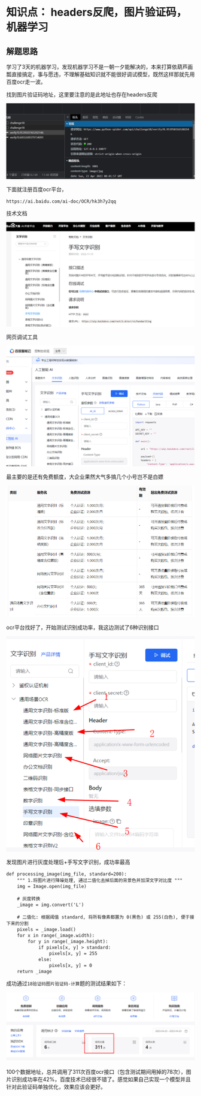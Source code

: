 # 知识点： headers反爬，图片验证码，机器学习

## 解题思路

学习了3天的机器学习，发现机器学习不是一朝一夕能解决的，本来打算依葫芦画瓢直接搞定，事与愿违，不理解基础知识就不能很好调试模型，既然这样那就先用百度ocr走一波。

找到图片验证码地址，这里要注意的是此地址也存在headers反爬

![请求](./img/2.png)

下面就注册百度ocr平台，

    https://ai.baidu.com/ai-doc/OCR/hk3h7y2qq

技术文档

![请求](./img/3.png)

网页调试工具

![请求](./img/4.png)

最主要的是还有免费额度，大企业果然大气多搞几个小号岂不是白嫖

![请求](./img/5.png)

ocr平台找好了，开始测试识别成功率，我这边测试了6种识别接口

![请求](./img/7.png)

发现图片进行灰度处理后+手写文字识别，成功率最高

    def processing_image(img_file, standard=200):
        """ 1.将图片进行降噪处理, 通过二值化去掉后面的背景色并加深文字对比度 """
        img = Image.open(img_file)
    
        # 灰度转换
        _image = img.convert('L')
    
        # 二值化: 根据阈值 standard, 将所有像素都置为 0(黑色) 或 255(白色), 便于接下来的分割
        pixels = _image.load()
        for x in range(_image.width):
            for y in range(_image.height):
                if pixels[x, y] > standard:
                    pixels[x, y] = 255
                else:
                    pixels[x, y] = 0
        return _image

成功通过`18验证码图片验证码-计算`题的测试结果如下：

![请求](./img/6.png)

100个数据地址，总共调用了311次百度ocr接口（包含测试期间用掉的78次），图片识别成功率在42%，百度技术已经很不错了。感觉如果自己实现一个模型并且针对此验证码单独优化，效果应该会更好。
